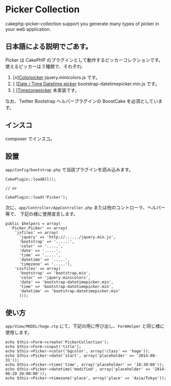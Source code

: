 # Picker Collection
cakephp-picker-collection support you generate many types of picker in your
web application.

## 日本語による説明でごあす。
Picker は CakePHP のプラグインとして動作するピッカーコレクションです。
使えるピッカーは３種類で、それぞれ:

1. [x][Colorpicker]() jquery.minicolors.js です。
2. [ ][Date / Time Datetime picker]() bootstrap-datetimepicker.min.js です。
3. [ ][Timezonepicker]() 未実装です。

なお、Twitter Bootstrap ヘルパープラグインの BoostCake を必須としています。

## インスコ
composer でインスコ。

## 設置
`app/Config/bootstrap.php` で当該プラグインを読み込みます。

    CakePlugin::loadAll();

    // or

    CakePlugin::load('Picker');

次に、`app/Controller/AppController.php` または他のコントローラ、ヘルパー等で、
下記の様に使用宣言します。

    public $helpers = array(
      'Picker.Picker' => array(
        'jsfiles' => array(
          'jquery' => 'http://....../jquery.min.js',
          'bootstrap' => '......',
          'color' => '.....',
          'date' => '.....',
          'time' => '.....',
          'datetime' => '.....',
          'timezone' => '.....'),
        'cssfiles' => array(
          'bootstrap' => 'bootstrap.min',
          'color' => 'jquery.minicolors',
          'date' => 'bootstrap-datetimepicker.min',
          'time' => 'bootstrap-datetimepicker.min',
          'datetime' => 'bootstrap-datetimepicker.min'
          )));

## 使い方
`app/View/MODEL/hoge.ctp` にて、下記の用に呼び出し、`FormHelper` と同じ様に使用します。

    echo $this->Form->create('PickerCollection');
    echo $this->Form->input('title');
    echo $this->Picker->color('bgcolor', array('class' => 'hoge'));
    echo $this->Picker->date('start', array('placeholder' => '2014-08-31'));
    echo $this->Picker->time('time', array('placeholder' => '18:30:00'));
    echo $this->Picker->datetime('modified', array('placeholder' => '2014-06-20 20:00:00'));
    echo $this->Picker->timezone('place', array('place' => 'Asia/Tokyo'));
